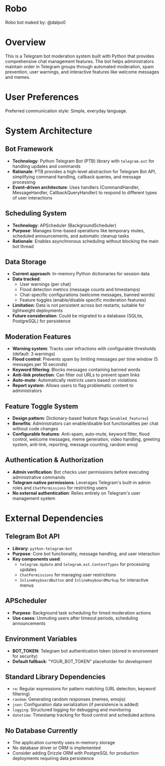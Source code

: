 # Robo
Robo bot maked by: @dalpo0
# Overview

This is a Telegram bot moderation system built with Python that provides comprehensive chat management features. The bot helps administrators maintain order in Telegram groups through automated moderation, spam prevention, user warnings, and interactive features like welcome messages and memes.

# User Preferences

Preferred communication style: Simple, everyday language.

# System Architecture

## Bot Framework
- **Technology**: Python Telegram Bot (PTB) library with `telegram.ext` for handling updates and commands
- **Rationale**: PTB provides a high-level abstraction for Telegram Bot API, simplifying command handling, callback queries, and message processing
- **Event-driven architecture**: Uses handlers (CommandHandler, MessageHandler, CallbackQueryHandler) to respond to different types of user interactions

## Scheduling System
- **Technology**: APScheduler (BackgroundScheduler)
- **Purpose**: Manages time-based operations like temporary mutes, scheduled announcements, and automatic cleanup tasks
- **Rationale**: Enables asynchronous scheduling without blocking the main bot thread

## Data Storage
- **Current approach**: In-memory Python dictionaries for session data
- **Data tracked**:
  - User warnings (per chat)
  - Flood detection metrics (message counts and timestamps)
  - Chat-specific configurations (welcome messages, banned words)
  - Feature toggles (enable/disable specific moderation features)
- **Limitation**: Data is not persistent across bot restarts; suitable for lightweight deployments
- **Future consideration**: Could be migrated to a database (SQLite, PostgreSQL) for persistence

## Moderation Features
- **Warning system**: Tracks user infractions with configurable thresholds (default: 3 warnings)
- **Flood control**: Prevents spam by limiting messages per time window (5 messages per 10 seconds)
- **Keyword filtering**: Blocks messages containing banned words
- **Anti-link protection**: Can filter out URLs to prevent spam links
- **Auto-mute**: Automatically restricts users based on violations
- **Report system**: Allows users to flag problematic content to administrators

## Feature Toggle System
- **Design pattern**: Dictionary-based feature flags (`enabled_features`)
- **Benefits**: Administrators can enable/disable bot functionalities per chat without code changes
- **Configurable features**: Anti-spam, auto-mute, keyword filter, flood control, welcome messages, meme generation, video handling, greeting system, anti-link, reporting, message counting, random emoji

## Authentication & Authorization
- **Admin verification**: Bot checks user permissions before executing administrative commands
- **Telegram native permissions**: Leverages Telegram's built-in admin roles and `ChatPermissions` for restricting users
- **No external authentication**: Relies entirely on Telegram's user management system

# External Dependencies

## Telegram Bot API
- **Library**: `python-telegram-bot`
- **Purpose**: Core bot functionality, message handling, and user interaction
- **Key components used**:
  - `telegram.Update` and `telegram.ext.ContextTypes` for processing updates
  - `ChatPermissions` for managing user restrictions
  - `InlineKeyboardButton` and `InlineKeyboardMarkup` for interactive menus

## APScheduler
- **Purpose**: Background task scheduling for timed moderation actions
- **Use cases**: Unmuting users after timeout periods, scheduling announcements

## Environment Variables
- **BOT_TOKEN**: Telegram bot authentication token (stored in environment for security)
- **Default fallback**: "YOUR_BOT_TOKEN" placeholder for development

## Standard Library Dependencies
- `re`: Regular expressions for pattern matching (URL detection, keyword filtering)
- `random`: Generating random responses (memes, emojis)
- `json`: Configuration data serialization (if persistence is added)
- `logging`: Structured logging for debugging and monitoring
- `datetime`: Timestamp tracking for flood control and scheduled actions

## No Database Currently
- The application currently uses in-memory storage
- No database driver or ORM is implemented
- Consider adding Drizzle ORM with PostgreSQL for production deployments requiring data persistence
